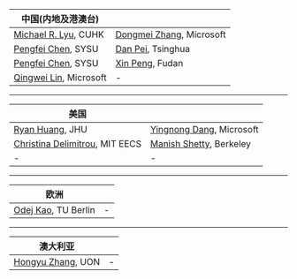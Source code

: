 | **中国(内地及港澳台)**     |      |
| -------- | -------- |
|[Michael R. Lyu](http://www.cse.cuhk.edu.hk/lyu/), CUHK | [Dongmei Zhang](https://www.microsoft.com/en-us/research/people/dongmeiz/), Microsoft|
|[Pengfei Chen](http://sdcs.sysu.edu.cn/content/3747), SYSU | [Dan Pei](https://netman.aiops.org/~peidan/), Tsinghua|
| [Pengfei Chen](http://www.dds-sysu.tech/Teachers), SYSU | [Xin Peng](https://cspengxin.github.io/), Fudan |
| [Qingwei Lin](https://www.microsoft.com/en-us/research/people/qlin/publications/), Microsoft | - |
---
| **美国**     |      |
| -------- | -------- |
| [Ryan Huang](https://www.cs.jhu.edu/~huang/), JHU | [Yingnong Dang](https://scholar.google.com.hk/citations?user=InqtwxcAAAAJ&hl=en), Microsoft |
| [Christina Delimitrou](https://www.csl.cornell.edu/~delimitrou/), MIT EECS | [Manish Shetty](https://manishshettym.github.io/), Berkeley |
| - | - |
---
| **欧洲**     |      |
| -------- | -------- |
| [Odej Kao](https://www.cit.tu-berlin.de/kao/), TU Berlin | - |

---
| **澳大利亚**     |      |
| -------- | -------- |
| [Hongyu Zhang](http://hongyujohn.github.io/), UON | - |
